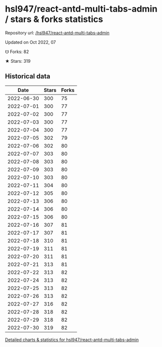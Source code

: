 # hsl947/react-antd-multi-tabs-admin / stars & forks statistics

Repository url: [/hsl947/react-antd-multi-tabs-admin](https://github.com/hsl947/react-antd-multi-tabs-admin)

Updated on Oct 2022, 07

☋ Forks: 82

★ Stars: 319

## Historical data
| Date | Stars | Forks |
|------|-------|-------|
| 2022-06-30 | 300 | 75 | 
| 2022-07-01 | 300 | 77 | 
| 2022-07-02 | 300 | 77 | 
| 2022-07-03 | 300 | 77 | 
| 2022-07-04 | 300 | 77 | 
| 2022-07-05 | 302 | 79 | 
| 2022-07-06 | 302 | 80 | 
| 2022-07-07 | 303 | 80 | 
| 2022-07-08 | 303 | 80 | 
| 2022-07-09 | 303 | 80 | 
| 2022-07-10 | 303 | 80 | 
| 2022-07-11 | 304 | 80 | 
| 2022-07-12 | 305 | 80 | 
| 2022-07-13 | 306 | 80 | 
| 2022-07-14 | 306 | 80 | 
| 2022-07-15 | 306 | 80 | 
| 2022-07-16 | 307 | 81 | 
| 2022-07-17 | 307 | 81 | 
| 2022-07-18 | 310 | 81 | 
| 2022-07-19 | 311 | 81 | 
| 2022-07-20 | 311 | 81 | 
| 2022-07-21 | 313 | 81 | 
| 2022-07-22 | 313 | 82 | 
| 2022-07-24 | 313 | 82 | 
| 2022-07-25 | 313 | 82 | 
| 2022-07-26 | 313 | 82 | 
| 2022-07-27 | 316 | 82 | 
| 2022-07-28 | 318 | 82 | 
| 2022-07-29 | 318 | 82 | 
| 2022-07-30 | 319 | 82 | 


[Detailed charts & statistics for hsl947/react-antd-multi-tabs-admin](https://reviewgithub.com/rep/hsl947/react-antd-multi-tabs-admin)
